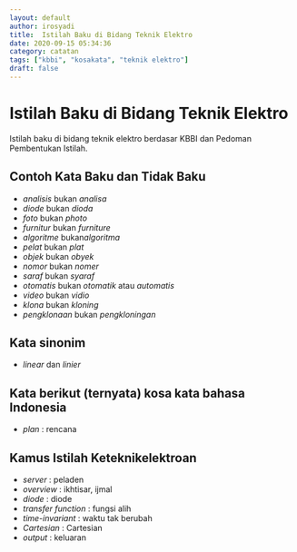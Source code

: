 ```yaml
---
layout: default
author: irosyadi
title:  Istilah Baku di Bidang Teknik Elektro
date: 2020-09-15 05:34:36
category: catatan
tags: ["kbbi", "kosakata", "teknik elektro"]
draft: false
---
```


# Istilah Baku di Bidang Teknik Elektro 

Istilah baku di bidang teknik elektro berdasar KBBI dan Pedoman Pembentukan Istilah.

## Contoh Kata Baku dan Tidak Baku
- *analisis* bukan *analisa*
- *diode*  bukan *dioda*
- *foto*  bukan *photo*
- *furnitur* bukan *furniture*
- *algoritme* bukan*algoritma*
- *pelat* bukan *plat*
- *objek* bukan *obyek*
- *nomor* bukan *nomer*
- *saraf* bukan *syaraf*
- *otomatis* bukan *otomatik* atau *automatis*
- *video* bukan *vidio*
- *klona* bukan *kloning*
- *pengklonaan* bukan *pengkloningan*

## Kata sinonim
- *linear* dan *linier*

## Kata berikut (ternyata) kosa kata bahasa Indonesia
- *plan* : rencana

## Kamus Istilah Keteknikelektroan
- *server* : peladen
- *overview* : ikhtisar, ijmal
- *diode* : diode
- *transfer function* : fungsi alih
- *time-invariant* : waktu tak berubah
- *Cartesian* : Cartesian
- *output* : keluaran


